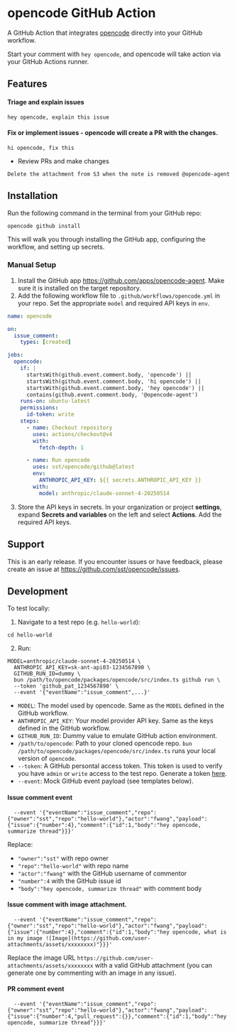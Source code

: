 # opencode GitHub Action

A GitHub Action that integrates [opencode](https://opencode.ai) directly into your GitHub workflow.

Start your comment with `hey opencode`, and opencode will take action via your GitHub Actions runner.

## Features

#### Triage and explain issues

```
hey opencode, explain this issue
```

#### Fix or implement issues - opencode will create a PR with the changes.

```
hi opencode, fix this
```

- Review PRs and make changes

```
Delete the attachment from S3 when the note is removed @opencode-agent
```

## Installation

Run the following command in the terminal from your GitHub repo:

```
opencode github install
```

This will walk you through installing the GitHub app, configuring the workflow, and setting up secrets.

### Manual Setup

1. Install the GitHub app https://github.com/apps/opencode-agent. Make sure it is installed on the target repository.
2. Add the following workflow file to `.github/workflows/opencode.yml` in your repo. Set the appropriate `model` and required API keys in `env`.

```yml
name: opencode

on:
  issue_comment:
    types: [created]

jobs:
  opencode:
    if: |
      startsWith(github.event.comment.body, 'opencode') ||
      startsWith(github.event.comment.body, 'hi opencode') ||
      startsWith(github.event.comment.body, 'hey opencode') ||
      contains(github.event.comment.body, '@opencode-agent')
    runs-on: ubuntu-latest
    permissions:
      id-token: write
    steps:
      - name: Checkout repository
        uses: actions/checkout@v4
        with:
          fetch-depth: 1

      - name: Run opencode
        uses: sst/opencode/github@latest
        env:
          ANTHROPIC_API_KEY: ${{ secrets.ANTHROPIC_API_KEY }}
        with:
          model: anthropic/claude-sonnet-4-20250514
```

3. Store the API keys in secrets. In your organization or project **settings**, expand **Secrets and variables** on the left and select **Actions**. Add the required API keys.

## Support

This is an early release. If you encounter issues or have feedback, please create an issue at https://github.com/sst/opencode/issues.

## Development

To test locally:

1. Navigate to a test repo (e.g. `hello-world`):

```
cd hello-world
```

2. Run:

```
MODEL=anthropic/claude-sonnet-4-20250514 \
  ANTHROPIC_API_KEY=sk-ant-api03-1234567890 \
  GITHUB_RUN_ID=dummy \
  bun /path/to/opencode/packages/opencode/src/index.ts github run \
  --token 'github_pat_1234567890' \
  --event '{"eventName":"issue_comment",...}'
```

- `MODEL`: The model used by opencode. Same as the `MODEL` defined in the GitHub workflow.
- `ANTHROPIC_API_KEY`: Your model provider API key. Same as the keys defined in the GitHub workflow.
- `GITHUB_RUN_ID`: Dummy value to emulate GitHub action environment.
- `/path/to/opencode`: Path to your cloned opencode repo. `bun /path/to/opencode/packages/opencode/src/index.ts` runs your local version of `opencode`.
- `--token`: A GitHub persontal access token. This token is used to verify you have `admin` or `write` access to the test repo. Generate a token [here](https://github.com/settings/personal-access-tokens).
- `--event`: Mock GitHub event payload (see templates below).

#### Issue comment event

```
  --event '{"eventName":"issue_comment","repo":{"owner":"sst","repo":"hello-world"},"actor":"fwang","payload":{"issue":{"number":4},"comment":{"id":1,"body":"hey opencode, summarize thread"}}}'
```

Replace:

- `"owner":"sst"` with repo owner
- `"repo":"hello-world"` with repo name
- `"actor":"fwang"` with the GitHub username of commentor
- `"number":4` with the GitHub issue id
- `"body":"hey opencode, summarize thread"` with comment body

#### Issue comment with image attachment.

```
  --event '{"eventName":"issue_comment","repo":{"owner":"sst","repo":"hello-world"},"actor":"fwang","payload":{"issue":{"number":4},"comment":{"id":1,"body":"hey opencode, what is in my image ![Image](https://github.com/user-attachments/assets/xxxxxxxx)"}}}'
```

Replace the image URL `https://github.com/user-attachments/assets/xxxxxxxx` with a valid GitHub attachment (you can generate one by commenting with an image in any issue).

#### PR comment event

```
  --event '{"eventName":"issue_comment","repo":{"owner":"sst","repo":"hello-world"},"actor":"fwang","payload":{"issue":{"number":4,"pull_request":{}},"comment":{"id":1,"body":"hey opencode, summarize thread"}}}'
```
